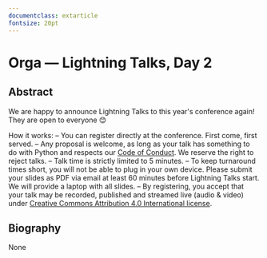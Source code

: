 ```yaml
---
documentclass: extarticle
fontsize: 20pt
---
```


# Orga — Lightning Talks, Day 2

## Abstract

We are happy to announce Lightning Talks to this year's conference again! They are open to everyone 😊

How it works:
– You can register directly at the conference. First come, first served.
– Any proposal is welcome, as long as your talk has something to do with Python and respects our [Code of Conduct](https://www.python-summit.ch/coc/). We reserve the right to reject talks.
– Talk time is strictly limited to 5 minutes.
– To keep turnaround times short, you will not be able to plug in your own device. Please submit your slides as PDF via email at least 60 minutes before Lightning Talks start. We will provide a laptop with all slides. 
– By registering, you accept that your talk may be recorded, published and streamed live (audio & video) under [Creative Commons Attribution 4.0 International license](https://creativecommons.org/licenses/by/4.0/deed.en).

## Biography

None
